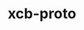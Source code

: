 ---
title: "xcb-proto"
layout: cache
categories: [package, develop-2024-02-25]
meta: {"versions": ["1.16.0"], "compilers": ["gcc@=11.1.0", "gcc@=11.4.0", "gcc@=7.3.1", "gcc@=9.4.0"], "oss": ["amzn2", "ubuntu20.04", "ubuntu22.04"], "platforms": ["linux"], "targets": ["aarch64", "neoverse_n1", "neoverse_v1", "neoverse_v2", "ppc64le", "x86_64_v3"], "stacks": ["aws-isc", "aws-isc-aarch64", "data-vis-sdk", "e4s", "e4s-neoverse-v2", "e4s-neoverse_v1", "e4s-power", "e4s-rocm-external", "ml-linux-x86_64-rocm", "root"], "num_specs": 11, "num_specs_by_stack": {"root": 11, "aws-isc-aarch64": 2, "aws-isc": 1, "e4s-neoverse_v1": 1, "e4s-power": 1, "data-vis-sdk": 2, "e4s-rocm-external": 1, "e4s": 2, "e4s-neoverse-v2": 1, "ml-linux-x86_64-rocm": 1}}
spec_details: [{"hash": "zj44gk3mxsc3lpnhlnjq5pb4vu5ssp52", "compiler": "gcc@=7.3.1", "versions": ["1.16.0"], "os": "amzn2", "platform": "linux", "target": "aarch64", "variants": ["build_system=autotools"], "stacks": ["root", "aws-isc-aarch64"], "size": "-", "tarball": "https://binaries.spack.io/releases/develop-2024-02-25/build_cache/linux-amzn2-aarch64/gcc-7.3.1/xcb-proto-1.16.0/linux-amzn2-aarch64-gcc-7.3.1-xcb-proto-1.16.0-zj44gk3mxsc3lpnhlnjq5pb4vu5ssp52.spack"}, {"hash": "4qsyxjlkbnenmlpma4zoknrcdbgfcdor", "compiler": "gcc@=7.3.1", "versions": ["1.16.0"], "os": "amzn2", "platform": "linux", "target": "neoverse_n1", "variants": ["build_system=autotools"], "stacks": ["root", "aws-isc-aarch64"], "size": "-", "tarball": "https://binaries.spack.io/releases/develop-2024-02-25/build_cache/linux-amzn2-neoverse_n1/gcc-7.3.1/xcb-proto-1.16.0/linux-amzn2-neoverse_n1-gcc-7.3.1-xcb-proto-1.16.0-4qsyxjlkbnenmlpma4zoknrcdbgfcdor.spack"}, {"hash": "be3gzxjgbfo6zgxtx2rmcrdcbakilp5q", "compiler": "gcc@=7.3.1", "versions": ["1.16.0"], "os": "amzn2", "platform": "linux", "target": "x86_64_v3", "variants": ["build_system=autotools"], "stacks": ["root", "aws-isc"], "size": "-", "tarball": "https://binaries.spack.io/releases/develop-2024-02-25/build_cache/linux-amzn2-x86_64_v3/gcc-7.3.1/xcb-proto-1.16.0/linux-amzn2-x86_64_v3-gcc-7.3.1-xcb-proto-1.16.0-be3gzxjgbfo6zgxtx2rmcrdcbakilp5q.spack"}, {"hash": "klqfcnxpmqr7gcx4ctfqrdqcp56763iw", "compiler": "gcc@=11.4.0", "versions": ["1.16.0"], "os": "ubuntu20.04", "platform": "linux", "target": "neoverse_v1", "variants": ["build_system=autotools"], "stacks": ["root", "e4s-neoverse_v1"], "size": "-", "tarball": "https://binaries.spack.io/releases/develop-2024-02-25/build_cache/linux-ubuntu20.04-neoverse_v1/gcc-11.4.0/xcb-proto-1.16.0/linux-ubuntu20.04-neoverse_v1-gcc-11.4.0-xcb-proto-1.16.0-klqfcnxpmqr7gcx4ctfqrdqcp56763iw.spack"}, {"hash": "u5mkvnurmqu6jciie2eo3pyckdwc3sv6", "compiler": "gcc@=9.4.0", "versions": ["1.16.0"], "os": "ubuntu20.04", "platform": "linux", "target": "ppc64le", "variants": ["build_system=autotools"], "stacks": ["e4s-power", "root"], "size": "-", "tarball": "https://binaries.spack.io/releases/develop-2024-02-25/build_cache/linux-ubuntu20.04-ppc64le/gcc-9.4.0/xcb-proto-1.16.0/linux-ubuntu20.04-ppc64le-gcc-9.4.0-xcb-proto-1.16.0-u5mkvnurmqu6jciie2eo3pyckdwc3sv6.spack"}, {"hash": "pr6mvaf3r7tnpipuf2bgfexzwijfw3py", "compiler": "gcc@=11.1.0", "versions": ["1.16.0"], "os": "ubuntu20.04", "platform": "linux", "target": "x86_64_v3", "variants": ["build_system=autotools"], "stacks": ["root", "data-vis-sdk"], "size": "-", "tarball": "https://binaries.spack.io/releases/develop-2024-02-25/build_cache/linux-ubuntu20.04-x86_64_v3/gcc-11.1.0/xcb-proto-1.16.0/linux-ubuntu20.04-x86_64_v3-gcc-11.1.0-xcb-proto-1.16.0-pr6mvaf3r7tnpipuf2bgfexzwijfw3py.spack"}, {"hash": "uszxjoksiaopbtjqjgpqtqv42ludqmhh", "compiler": "gcc@=11.1.0", "versions": ["1.16.0"], "os": "ubuntu20.04", "platform": "linux", "target": "x86_64_v3", "variants": ["build_system=autotools"], "stacks": ["root", "data-vis-sdk"], "size": "-", "tarball": "https://binaries.spack.io/releases/develop-2024-02-25/build_cache/linux-ubuntu20.04-x86_64_v3/gcc-11.1.0/xcb-proto-1.16.0/linux-ubuntu20.04-x86_64_v3-gcc-11.1.0-xcb-proto-1.16.0-uszxjoksiaopbtjqjgpqtqv42ludqmhh.spack"}, {"hash": "zpc2rrfzfx7o4hkdb5ocuue6bn2id2qa", "compiler": "gcc@=11.4.0", "versions": ["1.16.0"], "os": "ubuntu20.04", "platform": "linux", "target": "x86_64_v3", "variants": ["build_system=autotools"], "stacks": ["root", "e4s-rocm-external", "e4s"], "size": "-", "tarball": "https://binaries.spack.io/releases/develop-2024-02-25/build_cache/linux-ubuntu20.04-x86_64_v3/gcc-11.4.0/xcb-proto-1.16.0/linux-ubuntu20.04-x86_64_v3-gcc-11.4.0-xcb-proto-1.16.0-zpc2rrfzfx7o4hkdb5ocuue6bn2id2qa.spack"}, {"hash": "x4ktt44krfyjt4jk7buqe2ug3wi26tql", "compiler": "gcc@=11.4.0", "versions": ["1.16.0"], "os": "ubuntu20.04", "platform": "linux", "target": "x86_64_v3", "variants": ["build_system=autotools"], "stacks": ["root", "e4s"], "size": "-", "tarball": "https://binaries.spack.io/releases/develop-2024-02-25/build_cache/linux-ubuntu20.04-x86_64_v3/gcc-11.4.0/xcb-proto-1.16.0/linux-ubuntu20.04-x86_64_v3-gcc-11.4.0-xcb-proto-1.16.0-x4ktt44krfyjt4jk7buqe2ug3wi26tql.spack"}, {"hash": "tzn4qagxtgptb4uynz34q3pehknbeg6w", "compiler": "gcc@=11.4.0", "versions": ["1.16.0"], "os": "ubuntu22.04", "platform": "linux", "target": "neoverse_v2", "variants": ["build_system=autotools"], "stacks": ["root", "e4s-neoverse-v2"], "size": "-", "tarball": "https://binaries.spack.io/releases/develop-2024-02-25/build_cache/linux-ubuntu22.04-neoverse_v2/gcc-11.4.0/xcb-proto-1.16.0/linux-ubuntu22.04-neoverse_v2-gcc-11.4.0-xcb-proto-1.16.0-tzn4qagxtgptb4uynz34q3pehknbeg6w.spack"}, {"hash": "b2cmrnnrxatk4eisbiyveodfjyzoya43", "compiler": "gcc@=11.4.0", "versions": ["1.16.0"], "os": "ubuntu22.04", "platform": "linux", "target": "x86_64_v3", "variants": ["build_system=autotools"], "stacks": ["ml-linux-x86_64-rocm", "root"], "size": "-", "tarball": "https://binaries.spack.io/releases/develop-2024-02-25/build_cache/linux-ubuntu22.04-x86_64_v3/gcc-11.4.0/xcb-proto-1.16.0/linux-ubuntu22.04-x86_64_v3-gcc-11.4.0-xcb-proto-1.16.0-b2cmrnnrxatk4eisbiyveodfjyzoya43.spack"}]
---